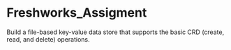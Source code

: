 # Freshworks_Assigment
Build a file-based key-value data store that supports the basic CRD (create, read, and delete) operations.
